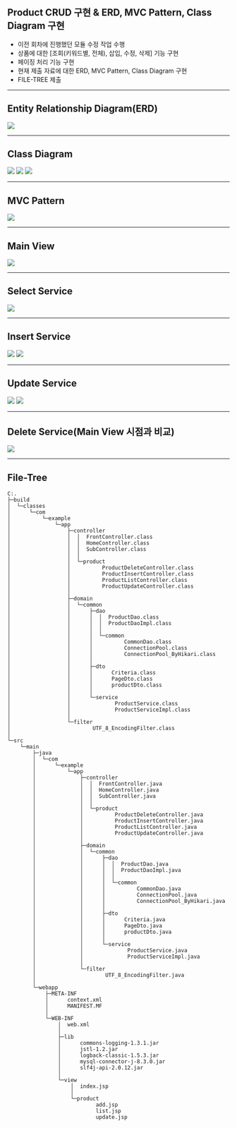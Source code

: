 Product CRUD 구현 & ERD, MVC Pattern, Class Diagram 구현
---
- 이전 회차에 진행했던 모듈 수정 작업 수행
- 상품에 대한 [조회(키워드별, 전체), 삽입, 수정, 삭제] 기능 구현
- 페이징 처리 기능 구현
- 현재 제출 자료에 대한 ERD, MVC Pattern, Class Diagram 구현
- FILE-TREE 제출
<hr/>

Entity Relationship Diagram(ERD)
---
<img src="https://github.com/EM-PROJECT-ORG-Funrest/EM_Module_Test/assets/102271645/b28d03bc-f5bf-4b9e-a16b-52a9d2b4ba74"></img>

<hr/>

Class Diagram
---
<img src="https://github.com/EM-PROJECT-ORG-Funrest/EM_Module_Test/assets/102271645/8f3d9787-f295-48bc-9736-f853e520483e"></img>
  <img src="https://github.com/EM-PROJECT-ORG-Funrest/EM_Module_Test/assets/102271645/017e9d58-ee62-4262-a0fd-33fab757e0b0"></img>
  <img src="https://github.com/EM-PROJECT-ORG-Funrest/EM_Module_Test/assets/102271645/bdb70777-7f41-4a7d-ac82-207212c8a0c3"></img>

<hr/>

MVC Pattern
---
<img src="https://github.com/EM-PROJECT-ORG-Funrest/EM_Module_Test/assets/102271645/eadfb68a-9a54-4794-8648-f5fd0415dfb7"></img>

<hr/>

Main View
---
<img src="https://github.com/EM-PROJECT-ORG-Funrest/EM_Module_Test/assets/102271645/8c464d16-b6d0-4381-b231-2578ce50932e"></img>

<hr/>

Select Service
---
<img src="https://github.com/EM-PROJECT-ORG-Funrest/EM_Module_Test/assets/102271645/6f0af688-7bc4-489c-8563-13550193ffc0"></img>

<hr/>

Insert Service
---
<img src="https://github.com/EM-PROJECT-ORG-Funrest/EM_Module_Test/assets/102271645/560da78b-b1bd-4026-b69e-a0d85d6ca236"></img>
<img src="https://github.com/EM-PROJECT-ORG-Funrest/EM_Module_Test/assets/102271645/568666ef-31df-476a-8724-fe03c89d5694"></img>

<hr/>

Update Service
---
<img src="https://github.com/EM-PROJECT-ORG-Funrest/EM_Module_Test/assets/102271645/db4711f7-f43f-42be-b457-a4d866129cec"></img>
<img src="https://github.com/EM-PROJECT-ORG-Funrest/EM_Module_Test/assets/102271645/d4d436bd-c544-48af-80f4-43346c740418"></img>

<hr/>

Delete Service(Main View 시점과 비교)
---
<img src="https://github.com/EM-PROJECT-ORG-Funrest/EM_Module_Test/assets/102271645/d8bcb918-037e-48a2-a832-615ec38b7fe9"></img>

<hr/>

File-Tree
---
```
C:.
├─build
│  └─classes
│      └─com
│          └─example
│              └─app
│                  ├─controller
│                  │  │  FrontController.class
│                  │  │  HomeController.class
│                  │  │  SubController.class
│                  │  │  
│                  │  └─product
│                  │          ProductDeleteController.class
│                  │          ProductInsertController.class
│                  │          ProductListController.class
│                  │          ProductUpdateController.class
│                  │          
│                  ├─domain
│                  │  └─common
│                  │      ├─dao
│                  │      │  │  ProductDao.class
│                  │      │  │  ProductDaoImpl.class
│                  │      │  │  
│                  │      │  └─common
│                  │      │          CommonDao.class
│                  │      │          ConnectionPool.class
│                  │      │          ConnectionPool_ByHikari.class
│                  │      │          
│                  │      ├─dto
│                  │      │      Criteria.class
│                  │      │      PageDto.class
│                  │      │      productDto.class
│                  │      │      
│                  │      └─service
│                  │              ProductService.class
│                  │              ProductServiceImpl.class
│                  │              
│                  └─filter
│                          UTF_8_EncodingFilter.class
│                          
└─src
    └─main
        ├─java
        │  └─com
        │      └─example
        │          └─app
        │              ├─controller
        │              │  │  FrontController.java
        │              │  │  HomeController.java
        │              │  │  SubController.java
        │              │  │  
        │              │  └─product
        │              │          ProductDeleteController.java
        │              │          ProductInsertController.java
        │              │          ProductListController.java
        │              │          ProductUpdateController.java
        │              │          
        │              ├─domain
        │              │  └─common
        │              │      ├─dao
        │              │      │  │  ProductDao.java
        │              │      │  │  ProductDaoImpl.java
        │              │      │  │  
        │              │      │  └─common
        │              │      │          CommonDao.java
        │              │      │          ConnectionPool.java
        │              │      │          ConnectionPool_ByHikari.java
        │              │      │          
        │              │      ├─dto
        │              │      │      Criteria.java
        │              │      │      PageDto.java
        │              │      │      productDto.java
        │              │      │      
        │              │      └─service
        │              │              ProductService.java
        │              │              ProductServiceImpl.java
        │              │              
        │              └─filter
        │                      UTF_8_EncodingFilter.java
        │                      
        └─webapp
            ├─META-INF
            │      context.xml
            │      MANIFEST.MF
            │      
            └─WEB-INF
                │  web.xml
                │  
                ├─lib
                │      commons-logging-1.3.1.jar
                │      jstl-1.2.jar
                │      logback-classic-1.5.3.jar
                │      mysql-connector-j-8.3.0.jar
                │      slf4j-api-2.0.12.jar
                │      
                └─view
                    │  index.jsp
                    │  
                    └─product
                            add.jsp
                            list.jsp
                            update.jsp
                            
```


